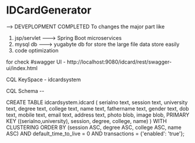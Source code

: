 # IDCardGenerator
--> DEVEPLOPMENT COMPLETED
To changes the major part like
1. jsp/servlet ---> Spring Boot microservices
2. mysql db ---> yugabyte db for store the large file data  store easily
3. code optimization



for check
#swagger UI - http://localhost:9080/idcard/rest/swagger-ui/index.html


CQL KeySpace - idcardsystem

CQL Schema --

CREATE TABLE idcardsystem.idcard (
    serialno text,
    session text,
    university text,
    degree text,
    college text,
    name text,
    fathername text,
    gender text,
    dob text,
    mobile text,
    email text,
    address text,
    photo blob,
    image blob,
    PRIMARY KEY ((serialno,university), session, degree, college, name)
) WITH CLUSTERING ORDER BY (session ASC, degree ASC, college ASC, name ASC)
    AND default_time_to_live = 0
    AND transactions = {'enabled': 'true'};
